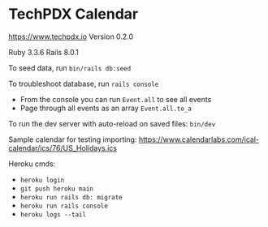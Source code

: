 # TechPDX Calendar

https://www.techpdx.io
Version 0.2.0

Ruby 3.3.6
Rails 8.0.1

To seed data, run `bin/rails db:seed`

To troubleshoot database, run `rails console`

* From the console you can run `Event.all` to see all events
* Page through all events as an array `Event.all.to_a`

To run the dev server with auto-reload on saved files: `bin/dev`

Sample calendar for testing importing: https://www.calendarlabs.com/ical-calendar/ics/76/US_Holidays.ics

Heroku cmds:
* `heroku login`
* `git push heroku main`
* `heroku run rails db: migrate`
* `heroku run rails console`
* `heroku logs --tail`